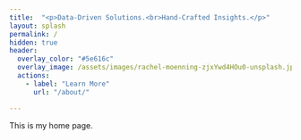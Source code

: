 ```yaml
---
title:  "<p>Data-Driven Solutions.<br>Hand-Crafted Insights.</p>"
layout: splash
permalink: /
hidden: true
header:
  overlay_color: "#5e616c"
  overlay_image: /assets/images/rachel-moenning-zjxYwd4HOu0-unsplash.jpg
  actions: 
    - label: "Learn More"
      url: "/about/" 

---
```


This is my home page.
